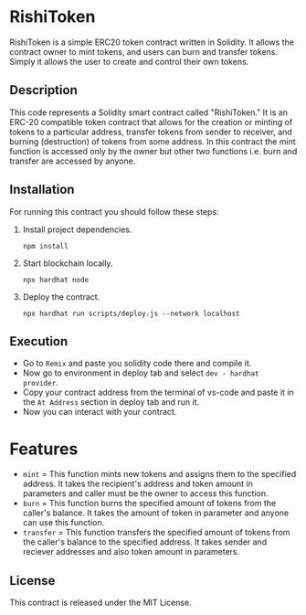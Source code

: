 # RishiToken
RishiToken is a simple ERC20 token contract written in Solidity. It allows the contract owner to mint tokens, and users can burn and transfer tokens. Simply it allows the user to create and control their own tokens.

## Description
This code represents a Solidity smart contract called "RishiToken." It is an ERC-20 compatible token contract that allows for the creation or minting of tokens to a particular address, transfer tokens from sender to receiver, and burning (destruction) of tokens from some address. In this contract the mint function is accessed only by the owner but other two functions i.e. burn and transfer are accessed by anyone. 

## Installation
For running this contract you should follow these steps:
1. Install project dependencies.

   `npm install`

2. Start blockchain locally.

   `npx hardhat node`

3. Deploy the contract.

   `npx hardhat run scripts/deploy.js --network localhost`

## Execution

  - Go to `Remix` and paste you solidity code there and compile it.
  - Now go to environment in deploy tab and select `dev - hardhat provider`.
  - Copy your contract address from the terminal of vs-code and paste it in the `At Address` section in deploy tab and run it.
  - Now you can interact with your contract.

# Features
  - `mint` = This function mints new tokens and assigns them to the specified address. It takes the recipient's address and token amount in parameters and caller must be the owner to access this function.
  - `burn` = This function burns the specified amount of tokens from the caller's balance. It takes the amount of token in parameter and anyone can use this function.
  - `transfer` = This function transfers the specified amount of tokens from the caller's balance to the specified address. It takes sender and reciever addresses and also token amount in parameters.

## License
This contract is released under the MIT License.
